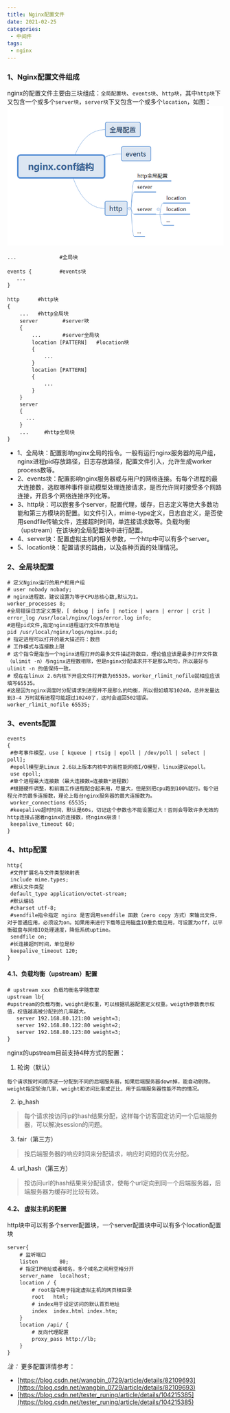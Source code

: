 ```yaml
--- 
title: Nginx配置文件
date: 2021-02-25
categories: 
 - 中间件
tags: 
 - nginx
---
```


### 1、Nginx配置文件组成
nginx的配置文件主要由三块组成：`全局配置块`、`events块`、`http块`，其中`http块`下又包含一个或多个`server块`，`server块`下又包含一个或多个`location`，如图：
![](./imgs/nginx_conf_structure.png)

```
...              #全局块

events {         #events块
   ...
}

http      #http块
{
    ...   #http全局块
    server        #server块
    { 
        ...       #server全局块
        location [PATTERN]   #location块
        {
            ...
        }
        location [PATTERN] 
        {
            ...
        }
    }
    server
    {
      ...
    }
    ...     #http全局块
}
```
- 1、全局块：配置影响nginx全局的指令。一般有运行nginx服务器的用户组，nginx进程pid存放路径，日志存放路径，配置文件引入，允许生成worker process数等。
- 2、events块：配置影响nginx服务器或与用户的网络连接。有每个进程的最大连接数，选取哪种事件驱动模型处理连接请求，是否允许同时接受多个网路连接，开启多个网络连接序列化等。
- 3、http块：可以嵌套多个server，配置代理，缓存，日志定义等绝大多数功能和第三方模块的配置。如文件引入，mime-type定义，日志自定义，是否使用sendfile传输文件，连接超时时间，单连接请求数等。负载均衡（upstream）在该块的全局配置块中进行配置。
- 4、server块：配置虚拟主机的相关参数，一个http中可以有多个server。
- 5、location块：配置请求的路由，以及各种页面的处理情况。

### 2、全局块配置
```
# 定义Nginx运行的用户和用户组
# user nobady nobady;
# nginx进程数，建议设置为等于CPU总核心数,默认为1。
worker_processes 8;
#全局错误日志定义类型，[ debug | info | notice | warn | error | crit ]
error_log /usr/local/nginx/logs/error.log info;
#进程pid文件,指定nginx进程运行文件存放地址
pid /usr/local/nginx/logs/nginx.pid;
# 指定进程可以打开的最大描述符：数目
# 工作模式与连接数上限
# 这个指令是指当一个nginx进程打开的最多文件描述符数目，理论值应该是最多打开文件数（ulimit -n）与nginx进程数相除，但是nginx分配请求并不是那么均匀，所以最好与ulimit -n 的值保持一致。
# 现在在linux 2.6内核下开启文件打开数为65535，worker_rlimit_nofile就相应应该填写65535。
#这是因为nginx调度时分配请求到进程并不是那么的均衡，所以假如填写10240，总并发量达到3-4 万时就有进程可能超过10240了，这时会返回502错误。
worker_rlimit_nofile 65535;
```
### 3、events配置
```
events
{
 #参考事件模型，use [ kqueue | rtsig | epoll | /dev/poll | select | poll]; 
 #epoll模型是Linux 2.6以上版本内核中的高性能网络I/O模型，linux建议epoll。
 use epoll;
 #单个进程最大连接数（最大连接数=连接数*进程数）
 #根据硬件调整，和前面工作进程配合起来用，尽量大，但是别把cpu跑到100%就行。每个进程允许的最多连接数，理论上每台nginx服务器的最大连接数为。
 worker_connections 65535;
 #keepalive超时时间，默认是60s，切记这个参数也不能设置过大！否则会导致许多无效的http连接占据着nginx的连接数，终nginx崩溃！
 keepalive_timeout 60;
}
```
### 4、http配置
```
http{
 #文件扩展名与文件类型映射表
 include mime.types;
 #默认文件类型
 default_type application/octet-stream;
 #默认编码
 #charset utf-8;
 #sendfile指令指定 nginx 是否调用sendfile 函数（zero copy 方式）来输出文件，对于普通应用，必须设为on。如果用来进行下载等应用磁盘IO重负载应用，可设置为off，以平衡磁盘与网络IO处理速度，降低系统uptime。
 sendfile on;
 #长连接超时时间，单位是秒
 keepalive_timeout 120;
}
```
#### 4.1、负载均衡（upstream）配置
```
# upstream xxx 负载均衡名字随意取
upstream lb{
#upstream的负载均衡，weight是权重，可以根据机器配置定义权重。weigth参数表示权值，权值越高被分配到的几率越大。
   server 192.168.80.121:80 weight=3;
   server 192.168.80.122:80 weight=2;
   server 192.168.80.123:80 weight=3;
}
```
nginx的upstream目前支持4种方式的配置：
1. 轮询（默认）
```
每个请求按时间顺序逐一分配到不同的后端服务器，如果后端服务器down掉，能自动剔除。
weight指定轮询几率，weight和访问比率成正比，用于后端服务器性能不均的情况。
```
2. ip_hash
> 每个请求按访问ip的hash结果分配，这样每个访客固定访问一个后端服务器，可以解决session的问题。

3. fair（第三方）
> 按后端服务器的响应时间来分配请求，响应时间短的优先分配。

4. url_hash（第三方）
> 按访问url的hash结果来分配请求，使每个url定向到同一个后端服务器，后端服务器为缓存时比较有效。

#### 4.2、 虚拟主机的配置
http块中可以有多个server配置块，一个server配置块中可以有多个location配置块
```
server{
    # 监听端口
    listen       80;
    # 指定IP地址或者域名，多个域名之间用空格分开
    server_name  localhost;
    location / {
        # root指令用于指定虚拟主机的网页根目录
        root   html;
        # index用于设定访问的默认首页地址
        index  index.html index.htm;
    }
    location /api/ {
        # 反向代理配置
        proxy_pass http://lb;
    }
}
```
*注：*
更多配置详情参考：
- [https://blog.csdn.net/wangbin_0729/article/details/82109693](https://blog.csdn.net/wangbin_0729/article/details/82109693)
- [https://blog.csdn.net/tester_runing/article/details/104215385](https://blog.csdn.net/tester_runing/article/details/104215385)
